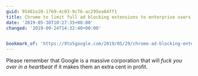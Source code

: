 ```yaml
---
guid: 95481e20-1769-4c03-9c76-ac295ea64ff1
title: Chrome to limit full ad blocking extensions to enterprise users - 9to5Google
date: '2019-05-30T10:27:35+00:00'
changed: '2019-09-24T14:32:40+00:00'


bookmark_of: 'https://9to5google.com/2019/05/29/chrome-ad-blocking-enterprise-manifest-v3/'
---
```


Please remember that Google is a massive corporation that will _fuck you over in a heartbeat_ if it makes them an extra cent in profit. 
